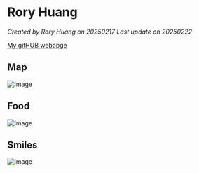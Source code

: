 # Rory Huang

*Created by Rory Huang on 20250217  Last update on 20250222*

[My gitHUB webapge](https://github.com/Rory-Huang) 


## Map
![Image](https://github.com/user-attachments/assets/40afe56b-57c2-4f00-ac50-034d5eb3cf79)

## Food
![Image](https://github.com/user-attachments/assets/bf720684-613b-4635-8f6e-4d46b41fdea9)

## Smiles 
![Image](https://github.com/user-attachments/assets/26e88247-7ecf-40e2-b5d9-0f8e5d1b250a)


